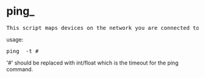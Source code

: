 # ping_
<pre>This script maps devices on the network you are connected to. Also shows MAC addresses and vendors (when applicable).</pre>
usage:
    <pre>ping_ -t #</pre> '#' should be replaced with int/float which is the timeout for the ping command.</pre>
